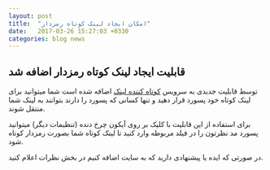 ```yaml
---
layout: post
title:  "امکان ایجاد لینک کوتاه رمزدار"
date:   2017-03-26 15:27:03 +0330
categories: blog news
---
```

## قابلیت ایجاد لینک کوتاه رمزدار اضافه شد

توسط قابلیت جدیدی به سرویس [کوتاه کننده لینک](https://g02.ir) اضافه شده است شما میتوانید برای لینک کوتاه خود پسورد قرار دهید و تنها کسانی که پسورد را دارند بتوانند به لینک شما منتقل شوند.

برای استفاده از این قابلیت با کلیک بر روی آیکون چرخ دنده (تنظیمات دیگر) میتوانید پسورد مد نظرتون را در فیلد مربوطه وارد کنید تا لینک کوتاه شما بصورت رمزدار کوتاه شود.

در صورتی که ایده یا پیشنهادی دارید که به سایت اضافه کنیم در بخش نظرات اعلام کنید.
